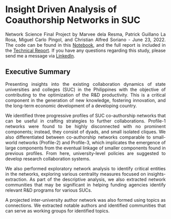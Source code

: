 # Insight Driven Analysis of Coauthorship Networks in SUC


<p align="justify">Network Science Final Project by Marvee dela Resma, Patrick Guillano La Rosa, Miguel Carlo Pingol, and Christian Alfred Soriano - June 23, 2022. The code can be found in this <a href="https://github.com/pgplarosa/Insight-Driven-Analysis-of-Coauthorship-Networks-in-SUC/blob/main/Main%20Notebook/Network_Science.ipynb">Notebook</a>, and the full report is included in the <a href="https://github.com/pgplarosa/Insight-Driven-Analysis-of-Coauthorship-Networks-in-SUC/blob/main/CPT1_FinalProject.pdf">Technical Report</a>. If you have any questions regarding this study, please send me a message via  <a href="https://www.linkedin.com/in/patricklarosa/">LinkedIn</a>.</p>

## Executive Summary

<p align="justify">Presenting insights into the existing collaboration dynamics of state universities and colleges (SUC) in the Philippines with the objective of contributing to the optimization of the R&D productivity. This is a critical component in the generation of new knowledge, fostering innovation, and the long-term economic development of a developing country.</p>

<p align="justify">We identified three progressive profiles of SUC co-authorship networks that can be useful in crafting strategies to further collaborations. Profile-1 networks were found to be highly disconnected with no prominent components; instead, they consist of dyads, and small isolated cliques. We also differentiated between co-authorship networks comparable to small-world networks (Profile-2) and Profile-3, which implicates the emergence of large components from the eventual linkage of smaller components found in previous profiles. From here, university-level policies are suggested to develop research collaboration systems.</p>

<p align="justify">We also performed exploratory network analysis to identify critical entities in the networks, exploring various centrality measures focused on insights-extraction. As part of the descriptive analysis, we also extracted network communities that may be significant in helping funding agencies identify relevant R&D programs for various SUCs.</p>

<p align="justify">A projected inter-university author network was also formed using topics as connections. We extracted notable authors and identified communities that can serve as working groups for identified topics.</p>
